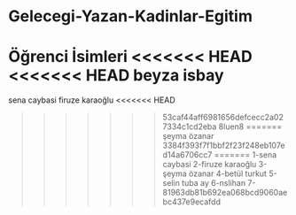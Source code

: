 ﻿# Gelecegi-Yazan-Kadinlar-Egitim 
Öğrenci İsimleri
<<<<<<< HEAD
<<<<<<< HEAD
beyza isbay
=======
sena caybasi
firuze karaoğlu
<<<<<<< HEAD
>>>>>>> 53caf44aff6981656defcecc2a027334c1cd2eba
8luen8
=======
şeyma özanar
>>>>>>> 3384f393f7f1bbf2f23f248eb107ed14a6706cc7
=======
1-sena caybasi
2-firuze karaoğlu
3-şeyma özanar
4-betül turkut
5-selin tuba ay
6-nslihan
7-
>>>>>>> 81963db81b692ea068bcd9060aebc437e9ecafdd
